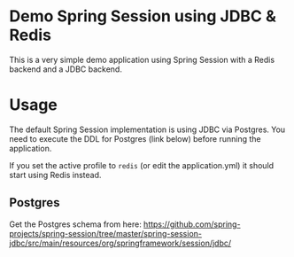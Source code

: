 # Demo Spring Session using JDBC & Redis

This is a very simple demo application using Spring Session with a Redis backend and a 
JDBC backend.

# Usage

The default Spring Session implementation is using JDBC via Postgres.  You need to
execute the DDL for Postgres (link below) before running the application.

If you set the active profile to `redis` (or edit the application.yml) it should
start using Redis instead.

## Postgres

Get the Postgres schema from here:
https://github.com/spring-projects/spring-session/tree/master/spring-session-jdbc/src/main/resources/org/springframework/session/jdbc/
